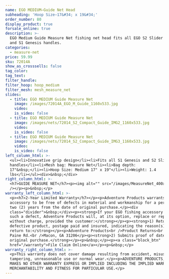 ```yaml
---
name: EGO MEDIUM—Guide Net Head
subheading: 'Hoop Size—17&#34; x 19&#34;'
order_number: 80
display_product: true
forsale_online: true
description: >-
  EGO Medium Guide Measure Net fishing net head fits all EGO S2 Slider handles
  and S1 Genesis handles.
categories:
  - measure-net
price: 59.99
sku: 72014A
show_as_crosssells: false
tag_color:
tag_text:
filter_handle:
filter_hoop: hoop_medium
filter_mesh: mesh_measure_net
slides:
  - title: EGO MEDIUM Guide Measure Net
    image: /images/72014A_EGO_M_Guide_1160x533.jpg
    video:
    is_video: false
  - title: EGO MEDIUM Guide Measure Net
    image: /images/nets/72014_S2_Compact_Guide_IMG2_1160x533.jpg
    video:
    is_video: false
  - title: EGO MEDIUM Guide Measure Net
    image: /images/nets/72014_S2_Compact_Guide_IMG3_1160x533.jpg
    video:
    is_video: false
left_column_html: >-
  <ul><li>Innovative grip design</li><li>Fits all S1 Genesis and S2 Slider
  handles</li><li>Mesh bag: Measure Net</li><li>Bag depth:
  17"&nbsp;</li><li>Hoop Size: Medium 17" x 19"</li><li>Weight: 1.4
  lbs</li></ul><div>&nbsp;</div>
right_column_html: >-
  <h7>GUIDE MEASURE NET</h7><p><img alt="" src="/images/MeasureNet_400x150.jpg"
  /></p><p>&nbsp;</p>
warranty_left_column_html: >-
  <p><h7>2-Year Limited Warranty</h7></p><p>Adventure Products warrants your EGO
  accessory to be free of defects in material and workmanship for a period of
  two (2) years from the date of original purchase.</p><div
  class="divider">&nbsp;</div><p><strong>If your EGO fishing accessory exhibits
  such a defect, Adventure Products will, at its option, replace or repair it
  without charge, provided the customer:</strong></p><p><strong>1) Returns the
  defective product, postage paid and insured, indicating the reason(s) for the
  return to:</strong></p><p>Adventure Products<br />Product Returns<br />889 Guy
  Paine Rd.<br />Macon, GA 31206</p><p><strong>2) Submits proof of date of
  original purchase.</strong></p><p>&nbsp;</p><p><a class="block_btn"
  href="/warranty">File Claim Online</a></p><p>&nbsp;</p>
warranty_right_column_html: >-
  <p>This warranty does not cover damage resulting from accident, misuse, abuse,
  tampering, unreasonable use or normal wear.</p><p>ADVENTURE PRODUCTS, INC.
  MAKES NO OTHER WARRANTY EXPRESS OR IMPLIED INCLUDING THE IMPLIED WARRANTIES OF
  MERCHANTABILITY AND FITNESS FOR PARTICULAR USE.</p>
---
```

